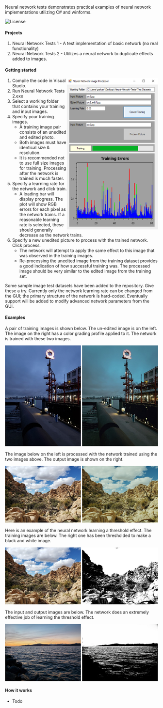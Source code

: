 Neural network tests demonstrates practical examples of neural network implementations utilizing C# and winforms.

![License](https://img.shields.io/badge/license-MIT-red.svg)

#### Projects

1. Neural Network Tests 1 - A test implementation of basic network (no real functionality)
1. Neural Network Tests 2 - Utilizes a neural network to duplicate effects added to images.

#### Getting started

<img src="./Example Images/Image Processing GUI Screenshot.png" align="right"
     alt="GUI Screenshot" width="300" height="500">

1. Compile the code in Visual Studio.
1. Run Neural Network Tests 2.exe 
1. Select a working folder that contains your training and input images.
1. Specify your training images.
   * A training image pair consists of an unedited and edited photo.
   * Both images must have identical size & resolution.
   * It is recommended not to use full size images for training. Processing after the network is trained is much faster.
1. Specify a learning rate for the network and click train.
   * A loading bar will display progress. The plot will show RGB errors for each pixel as the network trains. If a reasonable learning rate is selected, these should generally decrease as the network trains.
1. Specify a new unedited picture to process with the trained network. Click process.
   * The network will attempt to apply the same effect to this image that was observed in the training images.
   * Re-processing the unedited image from the training dataset provides a good indication of how successful training was. The processed image should be very similar to the edited image from the training set.
   
Some sample image test datasets have been added to the repository. Give these a try. Currently only the network learning rate can be changed from the GUI; the primary structure of the network is hard-coded. Eventually support will be added to modify advanced network parameters from the GUI.

#### Examples


A pair of training images is shown below. The un-edited image is on the left. The image on the right has a color grading profile applied to it. The network is trained with these two images.

<p align="center">
  <img src="./Example Images/TrainingA.jpg" alt="Training Image A" width="250">
  <img src="./Example Images/TrainingB.jpg" alt="Training Image B" width="250">
</p>

The image below on the left is processed with the network trained using the two images above. The output image is shown on the right.

<p align="center">
  <img src="./Example Images/Input.jpg" alt="Input Image" width="250">
  <img src="./Example Images/Output.jpg" alt="Output Image" width="250">
</p>

Here is an example of the neural network learning a threshold effect. The training images are below. The right one has been thresholded to make a black and white image.

<p align="center">
  <img src="./Example Images/TrainingA2.jpg" alt="Training Image A" width="250">
  <img src="./Example Images/TrainingB2.jpg" alt="Training Image B" width="250">
</p>

The input and output images are below. The network does an extremely effective job of learning the threshold effect.

<p align="center">
  <img src="./Example Images/Input2.jpg" alt="Input Image" width="250">
  <img src="./Example Images/Output 2.jpg" alt="Output Image" width="250">
</p>


#### How it works

- Todo
  
